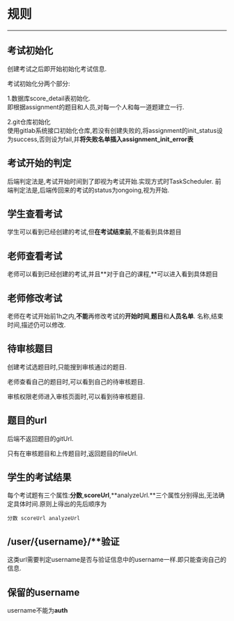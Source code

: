 # 规则

---

## 考试初始化

创建考试之后即开始初始化考试信息.

考试初始化分两个部分:

1.数据库score\_detail表初始化.  
即根据assignment的题目和人员,对每一个人和每一道题建立一行.

2.git仓库初始化  
使用gitlab系统接口初始化仓库,若没有创建失败的,将assignment的init\_status设为success,否则设为fail,并**将失败名单插入assignment\_init\_error表**

## 考试开始的判定

后端判定法是,考试开始时间到了即视为考试开始.实现方式时TaskScheduler.
前端判定法是,后端传回来的考试的status为ongoing,视为开始.

## 学生查看考试

学生可以看到已经创建的考试,但**在考试结束前**,不能看到具体题目

## 老师查看考试

老师可以看到已经创建的考试,并且**对于自己的课程,**可以进入看到具体题目

## 老师修改考试

老师在考试开始前1h之内,**不能**再修改考试的**开始时间**,**题目**和**人员名单**. 名称,结束时间,描述仍可以修改.

## 待审核题目

创建考试选题目时,只能搜到审核通过的题目.

老师查看自己的题目时,可以看到自己的待审核题目.

审核权限老师进入审核页面时,可以看到待审核题目.

## 题目的url

后端不返回题目的gitUrl.

只有在审核题目和上传题目时,返回题目的fileUrl.

## 学生的考试结果

每个考试题有三个属性:**分数**,**scoreUrl**,**analyzeUrl.**三个属性分别得出,无法确定具体时间.原则上得出的先后顺序为

`分数 scoreUrl analyzeUrl`

## /user/{username}/\*\*验证

这类url需要判定username是否与验证信息中的username一样.即只能查询自己的信息.

## 保留的username

username不能为**auth**

